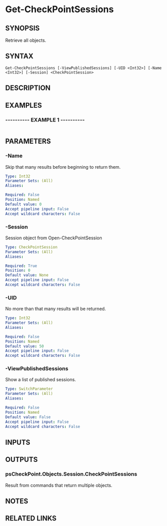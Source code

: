 # Get-CheckPointSessions

## SYNOPSIS
Retrieve all objects.

## SYNTAX

```
Get-CheckPointSessions [-ViewPublishedSessions] [-UID <Int32>] [-Name <Int32>] [-Session] <CheckPointSession>
```

## DESCRIPTION

## EXAMPLES

### ----------  EXAMPLE 1  ----------
```

```

## PARAMETERS

### -Name
Skip that many results before beginning to return them.

```yaml
Type: Int32
Parameter Sets: (All)
Aliases: 

Required: False
Position: Named
Default value: 0
Accept pipeline input: False
Accept wildcard characters: False
```

### -Session
Session object from Open-CheckPointSession

```yaml
Type: CheckPointSession
Parameter Sets: (All)
Aliases: 

Required: True
Position: 0
Default value: None
Accept pipeline input: False
Accept wildcard characters: False
```

### -UID
No more than that many results will be returned.

```yaml
Type: Int32
Parameter Sets: (All)
Aliases: 

Required: False
Position: Named
Default value: 50
Accept pipeline input: False
Accept wildcard characters: False
```

### -ViewPublishedSessions
Show a list of published sessions.

```yaml
Type: SwitchParameter
Parameter Sets: (All)
Aliases: 

Required: False
Position: Named
Default value: False
Accept pipeline input: False
Accept wildcard characters: False
```

## INPUTS

## OUTPUTS

### psCheckPoint.Objects.Session.CheckPointSessions
Result from commands that return multiple objects.

## NOTES

## RELATED LINKS

